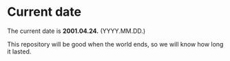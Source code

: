 # Current date

The current date is **2001.04.24.** (YYYY.MM.DD.)

This repository will be good when the world ends, so we will know how long it lasted.